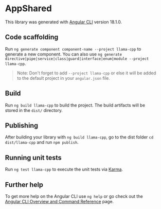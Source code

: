 # AppShared

This library was generated with [Angular CLI](https://github.com/angular/angular-cli) version 18.1.0.

## Code scaffolding

Run `ng generate component component-name --project llama-cpp` to generate a new component. You can also use `ng generate directive|pipe|service|class|guard|interface|enum|module --project llama-cpp`.
> Note: Don't forget to add `--project llama-cpp` or else it will be added to the default project in your `angular.json` file. 

## Build

Run `ng build llama-cpp` to build the project. The build artifacts will be stored in the `dist/` directory.

## Publishing

After building your library with `ng build llama-cpp`, go to the dist folder `cd dist/llama-cpp` and run `npm publish`.

## Running unit tests

Run `ng test llama-cpp` to execute the unit tests via [Karma](https://karma-runner.github.io).

## Further help

To get more help on the Angular CLI use `ng help` or go check out the [Angular CLI Overview and Command Reference](https://angular.dev/tools/cli) page.
